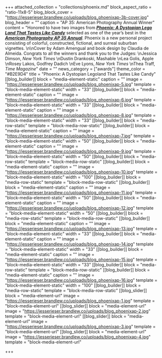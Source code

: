 +++
attached_collection = "collections/phoenix.md"
block_aspect_ratio = "ratio-11x8-5"
blog_block_cover = "https://jesserieser.brandlew.co/uploads/blog_phoenixap-3b-cover.jpg"
blog_header = ""
caption = "AP 35: American Photography Annual Winner"
content = "Honored to have two images from [**_Phoenix: A Dystopian Lego Land That Tastes Like Candy_**](https://jesserieser.com/projects/phoenix/) selected as one of the year’s best in the [**_American Photography AP 35 Annual_**](https://www.ai-ap.com/archive/AP/). Phoenix is a new personal project consisting of colorful, constructed, fictional, and surreal suburban vignettes. \n\nCover by Adam Amengual and book design by Claudia de Almeida. Congrats to all the winners and thank you to the Judges:  \nJessica Dimson, _New York Times_  \nDustin Drankoski, Mashable  \nLea Golis, Apple  \nRosey Lakos, Godfrey Dadich  \nEve Lyons, _New York Times_  \nThea Traff, _Time Magazine_"
date = ""
news_category = ["awards"]
theme_color = "#B2E9D4"
title = "Phoenix: A Dystopian Legoland That Tastes Like Candy"
[[blog_builder]]
block = "media-element-static"
caption = ""
image = "https://jesserieser.brandlew.co/uploads/blog_phoenixap-5.jpg"
template = "block-media-element-static"
width = "33"
[[blog_builder]]
block = "media-element-static"
caption = ""
image = "https://jesserieser.brandlew.co/uploads/blog_phoenixap-6.jpg"
template = "block-media-element-static"
width = "33"
[[blog_builder]]
block = "media-element-static"
caption = ""
image = "https://jesserieser.brandlew.co/uploads/blog_phoenixap-8.jpg"
template = "block-media-element-static"
width = "33"
[[blog_builder]]
block = "media-row-static"
template = "block-media-row-static"
[[blog_builder]]
block = "media-element-static"
caption = ""
image = "https://jesserieser.brandlew.co/uploads/blog_phoenixap-7.jpg"
template = "block-media-element-static"
width = "50"
[[blog_builder]]
block = "media-element-static"
caption = ""
image = "https://jesserieser.brandlew.co/uploads/blog_phoenixap-9.jpg"
template = "block-media-element-static"
width = "50"
[[blog_builder]]
block = "media-row-static"
template = "block-media-row-static"
[[blog_builder]]
block = "media-element-static"
caption = ""
image = "https://jesserieser.brandlew.co/uploads/blog_phoenixap-10.jpg"
template = "block-media-element-static"
width = "100"
[[blog_builder]]
block = "media-row-static"
template = "block-media-row-static"
[[blog_builder]]
block = "media-element-static"
caption = ""
image = "https://jesserieser.brandlew.co/uploads/blog_phoenixap-11.jpg"
template = "block-media-element-static"
width = "50"
[[blog_builder]]
block = "media-element-static"
caption = ""
image = "https://jesserieser.brandlew.co/uploads/blog_phoenixap-12.jpg"
template = "block-media-element-static"
width = "50"
[[blog_builder]]
block = "media-row-static"
template = "block-media-row-static"
[[blog_builder]]
block = "media-element-static"
caption = ""
image = "https://jesserieser.brandlew.co/uploads/blog_phoenixap-13.jpg"
template = "block-media-element-static"
width = "33"
[[blog_builder]]
block = "media-element-static"
caption = ""
image = "https://jesserieser.brandlew.co/uploads/blog_phoenixap-14.jpg"
template = "block-media-element-static"
width = "33"
[[blog_builder]]
block = "media-element-static"
caption = ""
image = "https://jesserieser.brandlew.co/uploads/blog_phoenixap-15.jpg"
template = "block-media-element-static"
width = "33"
[[blog_builder]]
block = "media-row-static"
template = "block-media-row-static"
[[blog_builder]]
block = "media-element-static"
caption = ""
image = "https://jesserieser.brandlew.co/uploads/blog_phoenixap-16.jpg"
template = "block-media-element-static"
width = "100"
[[blog_builder]]
block = "media-row-static"
template = "block-media-row-static"
[[blog_slider]]
block = "media-element-url"
image = "https://jesserieser.brandlew.co/uploads/blog_phoenixap-1.jpg"
template = "block-media-element-url"
[[blog_slider]]
block = "media-element-url"
image = "https://jesserieser.brandlew.co/uploads/blog_phoenixap-2.jpg"
template = "block-media-element-url"
[[blog_slider]]
block = "media-element-url"
image = "https://jesserieser.brandlew.co/uploads/blog_phoenixap-3.jpg"
template = "block-media-element-url"
[[blog_slider]]
block = "media-element-url"
image = "https://jesserieser.brandlew.co/uploads/blog_phoenixap-4.jpg"
template = "block-media-element-url"

+++
